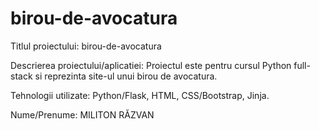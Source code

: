 # birou-de-avocatura

Titlul proiectului: birou-de-avocatura

Descrierea proiectului/aplicatiei: Proiectul este pentru cursul Python full-stack si reprezinta site-ul unui birou de avocatura.

Tehnologii utilizate: Python/Flask, HTML, CSS/Bootstrap, Jinja.

Nume/Prenume: MILITON RĂZVAN
